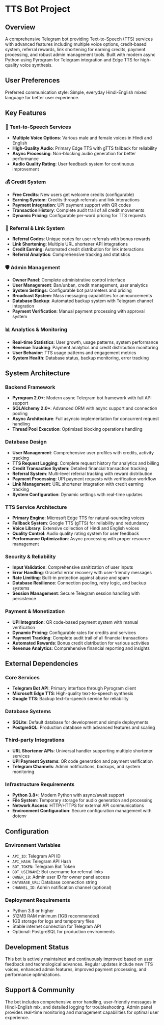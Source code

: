 
# TTS Bot Project

## Overview

A comprehensive Telegram bot providing Text-to-Speech (TTS) services with advanced features including multiple voice options, credit-based system, referral rewards, link shortening for earning credits, payment processing, and robust admin management tools. Built with modern async Python using Pyrogram for Telegram integration and Edge TTS for high-quality voice synthesis.

## User Preferences

Preferred communication style: Simple, everyday Hindi-English mixed language for better user experience.

## Key Features

### 🎤 Text-to-Speech Services
- **Multiple Voice Options**: Various male and female voices in Hindi and English
- **High-Quality Audio**: Primary Edge TTS with gTTS fallback for reliability
- **Async Processing**: Non-blocking audio generation for better performance
- **Audio Quality Rating**: User feedback system for continuous improvement

### 💰 Credit System
- **Free Credits**: New users get welcome credits (configurable)
- **Earning System**: Credits through referrals and link interactions
- **Payment Integration**: UPI payment support with QR codes
- **Transaction History**: Complete audit trail of all credit movements
- **Dynamic Pricing**: Configurable per-word pricing for TTS requests

### 🔗 Referral & Link System
- **Referral Codes**: Unique codes for user referrals with bonus rewards
- **Link Shortening**: Multiple URL shortener API integrations
- **Credit Earning**: Automated credit distribution for link interactions
- **Referral Analytics**: Comprehensive tracking and statistics

### 🛡️ Admin Management
- **Owner Panel**: Complete administrative control interface
- **User Management**: Ban/unban, credit management, user analytics
- **System Settings**: Configurable bot parameters and pricing
- **Broadcast System**: Mass messaging capabilities for announcements
- **Database Backup**: Automated backup system with Telegram channel integration
- **Payment Verification**: Manual payment processing with approval system

### 📊 Analytics & Monitoring
- **Real-time Statistics**: User growth, usage patterns, system performance
- **Revenue Tracking**: Payment analytics and credit distribution monitoring
- **User Behavior**: TTS usage patterns and engagement metrics
- **System Health**: Database status, backup monitoring, error tracking

## System Architecture

### Backend Framework
- **Pyrogram 2.0+**: Modern async Telegram bot framework with full API support
- **SQLAlchemy 2.0+**: Advanced ORM with async support and connection pooling
- **Async Architecture**: Full asyncio implementation for concurrent request handling
- **Thread Pool Execution**: Optimized blocking operations handling

### Database Design
- **User Management**: Comprehensive user profiles with credits, activity tracking
- **TTS Request Logging**: Complete request history for analytics and billing
- **Credit Transaction System**: Detailed financial transaction tracking
- **Referral System**: Multi-level referral tracking with reward distribution
- **Payment Processing**: UPI payment requests with verification workflow
- **Link Management**: URL shortener integration with credit earning tracking
- **System Configuration**: Dynamic settings with real-time updates

### TTS Service Architecture
- **Primary Engine**: Microsoft Edge TTS for natural-sounding voices
- **Fallback System**: Google TTS (gTTS) for reliability and redundancy
- **Voice Library**: Extensive collection of Hindi and English voices
- **Quality Control**: Audio quality rating system for user feedback
- **Performance Optimization**: Async processing with proper resource management

### Security & Reliability
- **Input Validation**: Comprehensive sanitization of user inputs
- **Error Handling**: Graceful error recovery with user-friendly messages
- **Rate Limiting**: Built-in protection against abuse and spam
- **Database Resilience**: Connection pooling, retry logic, and backup systems
- **Session Management**: Secure Telegram session handling with persistence

### Payment & Monetization
- **UPI Integration**: QR code-based payment system with manual verification
- **Dynamic Pricing**: Configurable rates for credits and services
- **Payment Tracking**: Complete audit trail of all financial transactions
- **Automated Rewards**: Bonus credit distribution for various activities
- **Revenue Analytics**: Comprehensive financial reporting and insights

## External Dependencies

### Core Services
- **Telegram Bot API**: Primary interface through Pyrogram client
- **Microsoft Edge TTS**: High-quality text-to-speech synthesis
- **Google TTS**: Backup text-to-speech service for reliability

### Database Systems
- **SQLite**: Default database for development and simple deployments
- **PostgreSQL**: Production database with advanced features and scaling

### Third-party Integrations
- **URL Shortener APIs**: Universal handler supporting multiple shortener services
- **UPI Payment Systems**: QR code generation and payment verification
- **Telegram Channels**: Admin notifications, backups, and system monitoring

### Infrastructure Requirements
- **Python 3.8+**: Modern Python with async/await support
- **File System**: Temporary storage for audio generation and processing
- **Network Access**: HTTP/HTTPS for external API communications
- **Environment Configuration**: Secure configuration management with dotenv

## Configuration

### Environment Variables
- `API_ID`: Telegram API ID
- `API_HASH`: Telegram API Hash
- `BOT_TOKEN`: Telegram Bot Token
- `BOT_USERNAME`: Bot username for referral links
- `OWNER_ID`: Admin user ID for owner panel access
- `DATABASE_URL`: Database connection string
- `CHANNEL_ID`: Admin notification channel (optional)

### Deployment Requirements
- Python 3.8 or higher
- 512MB RAM minimum (1GB recommended)
- 1GB storage for logs and temporary files
- Stable internet connection for Telegram API
- Optional: PostgreSQL for production environments

## Development Status

This bot is actively maintained and continuously improved based on user feedback and technological advances. Regular updates include new TTS voices, enhanced admin features, improved payment processing, and performance optimizations.

## Support & Community

The bot includes comprehensive error handling, user-friendly messages in Hindi-English mix, and detailed logging for troubleshooting. Admin panel provides real-time monitoring and management capabilities for optimal user experience.
